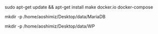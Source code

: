 sudo apt-get update && apt-get install make docker.io docker-compose

mkdir -p /home/aoshimiz/Desktop/data/MariaDB

mkdir -p /home/aoshimiz/Desktop/data/WP
